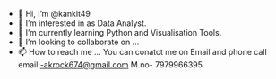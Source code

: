 - 👋 Hi, I’m @kankit49
- 👀 I’m interested in as Data Analyst.
- 🌱 I’m currently learning Python and Visualisation Tools.
- 💞️ I’m looking to collaborate on ...
- 📫 How to reach me ...
You can conatct me on Email and phone call
email:-akrock674@gmail.com
M.no- 7979966395
<!---
kankit49/kankit49 is a ✨ special ✨ repository because its `README.md` (this file) appears on your GitHub profile.
You can click the Preview link to take a look at your changes.
--->

